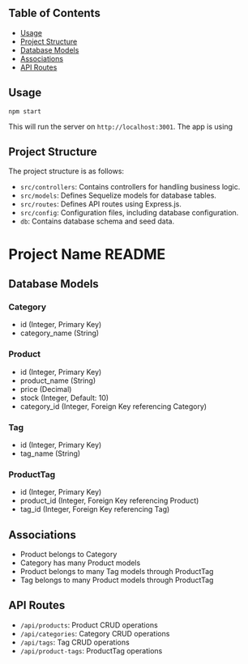 ## Table of Contents

- [Usage](#usage)
- [Project Structure](#project-structure)
- [Database Models](#database-models)
- [Associations](#associations)
- [API Routes](#api-routes)


## Usage
````
npm start
````
This will run the server on `http://localhost:3001`. The app is using

## Project Structure

The project structure is as follows:

* `src/controllers`: Contains controllers for handling business logic.
* `src/models`: Defines Sequelize models for database tables.
* `src/routes`: Defines API routes using Express.js.
* `src/config`: Configuration files, including database configuration.
* `db`: Contains database schema and seed data.

# Project Name README

## Database Models

### Category

- id (Integer, Primary Key)
- category_name (String)

### Product

- id (Integer, Primary Key)
- product_name (String)
- price (Decimal)
- stock (Integer, Default: 10)
- category_id (Integer, Foreign Key referencing Category)

### Tag

- id (Integer, Primary Key)
- tag_name (String)

### ProductTag

- id (Integer, Primary Key)
- product_id (Integer, Foreign Key referencing Product)
- tag_id (Integer, Foreign Key referencing Tag)

## Associations

- Product belongs to Category
- Category has many Product models
- Product belongs to many Tag models through ProductTag
- Tag belongs to many Product models through ProductTag

## API Routes

- `/api/products`: Product CRUD operations
- `/api/categories`: Category CRUD operations
- `/api/tags`: Tag CRUD operations
- `/api/product-tags`: ProductTag operations

